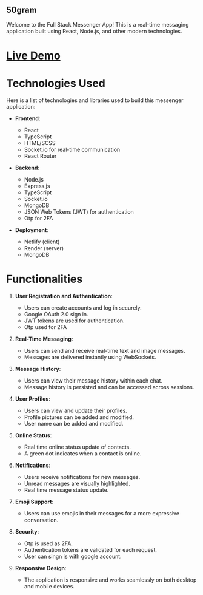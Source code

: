 ## 50gram

Welcome to the Full Stack Messenger App! This is a real-time messaging application built using React, Node.js, and other modern technologies.

# [Live Demo](https://frabjous-cucurucho-ceeec1.netlify.app/)

# Technologies Used

Here is a list of technologies and libraries used to build this messenger application:

- **Frontend**:
  - React
  - TypeScript
  - HTML/SCSS
  - Socket.io for real-time communication
  - React Router
  
- **Backend**:
  - Node.js
  - Express.js
  - TypeScript
  - Socket.io 
  - MongoDB 
  - JSON Web Tokens (JWT) for authentication
  - Otp for 2FA

- **Deployment**:
  - Netlify (client)
  - Render (server)
  - MongoDB

# Functionalities
1. **User Registration and Authentication**:
   - Users can create accounts and log in securely.
   - Google OAuth 2.0 sign in.
   - JWT tokens are used for authentication.
   - Otp used for 2FA

2. **Real-Time Messaging**:
   - Users can send and receive real-time text and image messages.
   - Messages are delivered instantly using WebSockets.

3. **Message History**:
   - Users can view their message history within each chat.
   - Message history is persisted and can be accessed across sessions.

4. **User Profiles**:
   - Users can view and update their profiles.
   - Profile pictures can be added and modified.
   - User name can be added and modified.

5. **Online Status**:
   - Real time online status update of contacts.
   - A green dot indicates when a contact is online.

6. **Notifications**:
   - Users receive notifications for new messages.
   - Unread messages are visually highlighted.
   - Real time message status update.

7. **Emoji Support**:
   - Users can use emojis in their messages for a more expressive conversation.

8. **Security**:
    - Otp is used as 2FA.
    - Authentication tokens are validated for each request.
    - User can singn is with google account.

9. **Responsive Design**:
    - The application is responsive and works seamlessly on both desktop and mobile devices.

